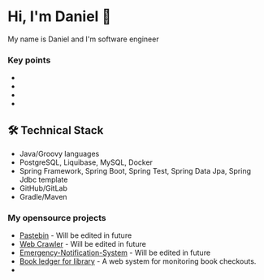 # Hi, I'm Daniel 👋
My name is Daniel and I'm software engineer


### Key points
*
*   
*   
*   

## 🛠 Technical Stack
*   Java/Groovy languages
*   PostgreSQL, Liquibase, MySQL, Docker
*   Spring Framework, Spring Boot, Spring Test, Spring Data Jpa, Spring Jdbc template
*   GitHub/GitLab
*   Gradle/Maven

### My opensource projects
* [Pastebin](https://github.com/Ethiqque/Pastebin) - Will be edited in future
* [Web Crawler](https://github.com/Ethiqque/Web-Crawler) - Will be edited in future
* [Emergency-Notification-System](https://github.com/Ethiqque/Emergency-Notification-System) - Will be edited in future
* [Book ledger for library](https://github.com/Ethiqque/Book-Ledger) - A web system for monitoring book checkouts.
*



